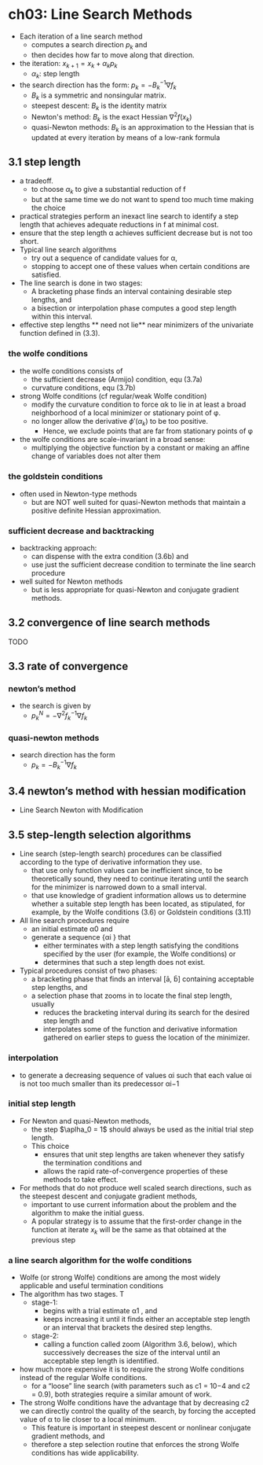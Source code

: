# ch03: Line Search Methods

* Each iteration of a line search method
  * computes a search direction $p_k$ and
  * then decides how far to move along that direction.
* the iteration: $x_{k+1} = x_k + \alpha_k p_k$
  * $\alpha_k$: step length
* the search direction has the form: $p_k = - B_k^{-1} \nabla f_k$
  * $B_k$ is a symmetric and nonsingular matrix.
  * steepest descent: $B_k$ is the identity matrix
  * Newton's method:  $B_k$ is the exact Hessian $\nabla^2 f(x_k)$
  * quasi-Newton methods: $B_k$ is an approximation to the Hessian that
    is updated at every iteration by means of a low-rank formula

## 3.1 step length
* a tradeoff.
  * to choose $\alpha_k$ to give a substantial reduction of f
  * but at the same time we do not want to spend too much time making the choice
* practical strategies perform an inexact line search to identify a step length that
  achieves adequate reductions in f at minimal cost.
* ensure that the step length α achieves sufficient decrease but is not too short.
* Typical line search algorithms
  * try out a sequence of candidate values for α,
  * stopping to accept one of these values when certain conditions are satisfied.
* The line search is done in two stages:
  * A bracketing phase finds an interval containing desirable step lengths, and
  * a bisection or interpolation phase computes a good step length within this interval.
* effective step lengths ** need not lie** near minimizers of the univariate function
  defined in (3.3).

### the wolfe conditions
* the wolfe conditions consists of
  * the sufficient decrease (Armijo) condition, equ (3.7a)
  * curvature conditions, equ (3.7b)
* strong Wolfe conditions (cf regular/weak Wolfe condition)
  * modify the curvature condition to force αk to lie in at least a broad neighborhood of
    a local minimizer or stationary point of φ.
  * no longer allow the derivative $\phi'(\alpha_k)$ to be too positive.
    * Hence, we exclude points that are far from stationary points of φ
* the wolfe conditions are scale-invariant in a broad sense:
  * multiplying the objective function by a constant or
    making an affine change of variables does not alter them

### the goldstein conditions
* often used in Newton-type methods
  * but are NOT well suited for quasi-Newton methods that
    maintain a positive definite Hessian approximation.

### sufficient decrease and backtracking
* backtracking approach:
  * can dispense with the extra condition (3.6b) and
  * use just the sufficient decrease condition to terminate the line search procedure
* well suited for Newton methods
  * but is less appropriate for quasi-Newton and conjugate gradient methods.

## 3.2 convergence of line search methods
TODO

## 3.3 rate of convergence
### newton’s method
* the search is given by
  * $p_k^N = - \nabla^2 f_k^{-1} \nabla f_k$

### quasi-newton methods
* search direction has the form
  * $p_k = - B_k^{-1} \nabla f_k$

## 3.4 newton’s method with hessian modification
* Line Search Newton with Modification

## 3.5 step-length selection algorithms
* Line search (step-length search) procedures can be classified according to
  the type of derivative information they use.
  * that use only function values can be inefficient since,
    to be theoretically sound, they need to continue iterating until
    the search for the minimizer is narrowed down to a small interval.
  * that use knowledge of gradient information allows us to determine
    whether a suitable step length has been located, as stipulated, for example,
    by the Wolfe conditions (3.6) or Goldstein conditions (3.11)
* All line search procedures require
  * an initial estimate α0 and
  * generate a sequence {αi } that
    * either terminates with a step length satisfying the conditions specified by
      the user (for example, the Wolfe conditions) or
    * determines that such a step length does not exist.
* Typical procedures consist of two phases:
  * a bracketing phase that finds an interval [ā, b̄] containing acceptable step lengths, and
  * a selection phase that zooms in to locate the final step length, usually
    * reduces the bracketing interval during its search for the desired
      step length and
    * interpolates some of the function and derivative information gathered on
      earlier steps to guess the location of the minimizer.

### interpolation
* to generate a decreasing sequence of values αi such that each value αi is not too much smaller
  than its predecessor αi−1

### initial step length
* For Newton and quasi-Newton methods,
  * the step $\aplha_0 = 1$ should always be used as the initial trial step length.
  * This choice
    * ensures that unit step lengths are taken whenever they satisfy the termination conditions and
    * allows the rapid rate-of-convergence properties of these methods to take effect.
* For methods that do not produce well scaled search directions,
  such as the steepest descent and conjugate gradient methods,
  * important to use current information about the problem and the algorithm to make the initial guess.
  * A popular strategy is to assume that
    the first-order change in the function at iterate $x_k$ will be the same as that
    obtained at the previous step

### a line search algorithm for the wolfe conditions
* Wolfe (or strong Wolfe) conditions are among the most widely applicable and useful termination conditions
* The algorithm has two stages. T
  * stage-1:
    * begins with a trial estimate α1 , and
    * keeps increasing it until it finds either an acceptable step length or
      an interval that brackets the desired step lengths.
  * stage-2:
    * calling a function called zoom (Algorithm 3.6, below), which
      successively decreases the size of the interval until an
      acceptable step length is identified.
* how much more expensive it is to require the strong Wolfe conditions
  instead of the regular Wolfe conditions.
  * for a “loose” line search (with parameters such as c1 = 10−4 and c2 = 0.9),
    both strategies require a similar amount of work.
* The strong Wolfe conditions have the advantage that by decreasing c2 we
  can directly control the quality of the search, by forcing the accepted value of α to lie closer
  to a local minimum.
  * This feature is important in steepest descent or nonlinear conjugate gradient methods, and
  * therefore a step selection routine that enforces the strong Wolfe conditions has wide applicability.
